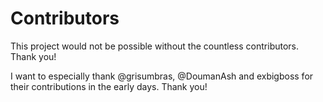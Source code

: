 # Contributors

This project would not be possible without the countless contributors. Thank you!

I want to especially thank @grisumbras, @DoumanAsh and exbigboss for their
contributions in the early days. Thank you!

